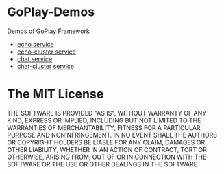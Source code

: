 # GoPlay-Demos

Demos of [GoPlay](https://github.com/Jennal/goplay) Framework

- [echo service](echo)
- [echo-cluster service](echo-cluster)
- [chat service](chat)
- [chat-cluster service](chat-cluster)

# The MIT License

THE SOFTWARE IS PROVIDED "AS IS", WITHOUT WARRANTY OF ANY KIND, EXPRESS OR IMPLIED, INCLUDING BUT NOT LIMITED TO THE WARRANTIES OF MERCHANTABILITY, FITNESS FOR A PARTICULAR PURPOSE AND NONINFRINGEMENT. IN NO EVENT SHALL THE AUTHORS OR COPYRIGHT HOLDERS BE LIABLE FOR ANY CLAIM, DAMAGES OR OTHER LIABILITY, WHETHER IN AN ACTION OF CONTRACT, TORT OR OTHERWISE, ARISING FROM, OUT OF OR IN CONNECTION WITH THE SOFTWARE OR THE USE OR OTHER DEALINGS IN THE SOFTWARE.